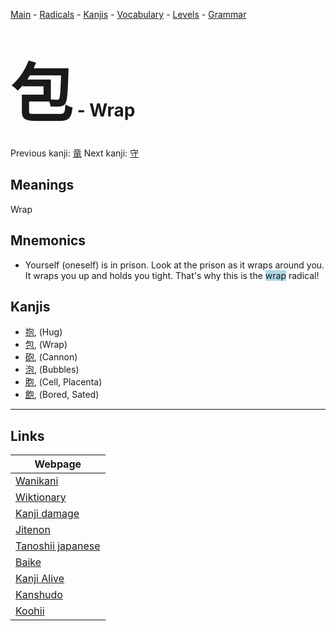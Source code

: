 <style> bigfont {font-size: 100px}</style>
[Main](../README.md) -
[Radicals](../radicals.md) -
[Kanjis](../kanjis.md) -
[Vocabulary](../vocabulary.md) -
[Levels](../levels.md) -
[Grammar](../grammar.md)
# <bigfont> 包</bigfont> - Wrap 

Previous kanji: [竜](竜.md) Next kanji: [守](守.md) 

## Meanings
 Wrap
## Mnemonics
 * Yourself (oneself) is in prison. Look at the prison as it wraps around you. It wraps you up and holds you tight. That's why this is the <span style="background-color:#ADD8E6"> wrap</span> radical!


## Kanjis
 * [抱](../kanjis/抱.md), (Hug)
* [包](../kanjis/包.md), (Wrap)
* [砲](../kanjis/砲.md), (Cannon)
* [泡](../kanjis/泡.md), (Bubbles)
* [胞](../kanjis/胞.md), (Cell, Placenta)
* [飽](../kanjis/飽.md), (Bored, Sated)



---

## Links 

| Webpage |
| --- |
| [Wanikani          ](https://www.wanikani.com/kanji/包) |
| [Wiktionary        ](https://en.wiktionary.org/wiki/包) |
| [Kanji damage      ](http://www.kanjidamage.com/kanji/search?utf8=✓&q=包) |
| [Jitenon           ](https://jitenon.com/kanji/包) |
| [Tanoshii japanese ](https://www.tanoshiijapanese.com/dictionary/kanji.cfm?k=包) |
| [Baike             ](https://baike.baidu.com/item/包) |
| [Kanji Alive       ](https://app.kanjialive.com/包) |
| [Kanshudo          ](https://www.kanshudo.com/searchmn?q=包) |
| [Koohii            ](https://kanji.koohii.com/study/kanji/包) |
